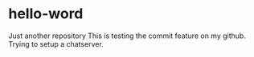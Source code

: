 # hello-word
Just another repository
This is testing the commit feature on my github.  Trying to setup a chatserver.
